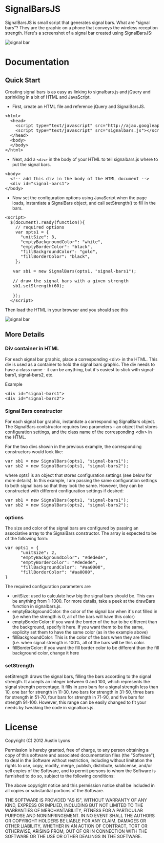 SignalBarsJS
===========
SignalBarsJS is small script that generates signal bars. 
What are "signal bars"? They are the graphic on a phone that conveys the wireless reception strength.
Here's a screenshot of a signal bar created using SignalBarsJS:

![signal bar](https://raw.github.com/austinlyons/signalbars.js/master/img/signalbar.png "Look Ma, a signal bar!")


Documentation
=============
Quick Start
----------
Creating signal bars is as easy as linking to signalbars.js and jQuery and sprinkling in a bit of HTML and JavaScript. 

* First, create an HTML file and reference jQuery and SignalBarsJS. 

<pre>
&lt;html>
  &lt;head>
    &lt;script type="text/javascript" src="http://ajax.googleapis.com/ajax/libs/jquery/1.8.2/jquery.min.js">&lt;/script>
    &lt;script type="text/javascript" src="signalbars.js">&lt;/script>
  &lt;/head>
  &lt;body>
  &lt;/body>
&lt;/html>
</pre>

* Next, add a `<div>` in the body of your HTML to tell signalbars.js where to put the signal bars.

<pre>
&lt;body>
  &lt;!-- add this div in the body of the HTML document -->
  &lt;div id="signal-bars1"></div>
&lt;/body>
</pre>

* Now set the configuration options using JavaScript when the page loads, instantiate a SignalBars object, and call setStrength() to fill in the bars.

<pre>
&lt;script>
  $(document).ready(function(){
    // required options
    var opts1 = {
      "unitSize": 3,
      "emptyBackgroundColor": "white",
      "emptyBorderColor": "black",
      "fillBackgroundColor": "gold",
      "fillBorderColor": "black",
    };
    
   var sb1 = new SignalBars(opts1, "signal-bars1");
   
   // draw the signal bars with a given strength
   sb1.setStrength(60);

   });
  &lt;/script>
</pre>

Then load the HTML in your browser and you should see this

![signal bar](https://raw.github.com/austinlyons/signalbars.js/master/img/signalbar2.png "Look Ma, another signal bar!")

More Details
----------
### Div container in HTML
For each signal bar graphic, place a corresponding &lt;div> in the HTML. 
This div is used as a container to hold the signal bars graphic. 
The div needs to have a class name - it can be anything, but it's easiest to stick with signal-bars1,
signal-bars2, etc. 

Example
<pre>
&lt;div id="signal-bars1"></div>
&lt;div id="signal-bars2"></div>
</pre>

### Signal Bars constructor
For each signal bar graphic, instantiate a corresponding SignalBars object. 
The SignalBars contstructor requires two parameters - an object that stores configuration settings, and the class
name of the corresponding &lt;div> in the HTML.

For the two divs showin in the previous example, the corresponding constructors would look like:
<pre>
var sb1 = new SignalBars(opts1, "signal-bars1");
var sb2 = new SignalBars(opts1, "signal-bars2");
</pre>
where opts1 is an object that stores configuration settings (see below for more details). 
In this example, I am passing the same configuration settings to both signal bars so that they look the same.
However, they can be constructed with different configuration settings if desired:
<pre>
var sb1 = new SignalBars(opts1, "signal-bars1");
var sb2 = new SignalBars(opts2, "signal-bars2");
</pre>

### options
The size and color of the signal bars are configured by passing an associative array to the SignalBars constructor. 
The array is expected to be of the following form:
<pre>
var opts1 = {
	  "unitSize": 2,
	  "emptyBackgroundColor": "#dedede",
	  "emptyBorderColor": "#dedede",
	  "fillBackgroundColor": "#aa0000",
	  "fillBorderColor": "#aa0000",
}
</pre>
The required configuration parameters are
* unitSize: used to calculate how big the signal bars should be. This can be anything from 1-1000. 
For more details, take a peek at the drawBars function in signalbars.js.
* emptyBackgroundColor: the color of the signal bar when it's not filled in 
(i.e when the strength is 0, all of the bars will have this color)
* emptyBorderColor: if you want the border of the bar to be different than the background, specify it here.
If you want them to be the same, explicity set them to have the same color (as in the example above)
* fillBackgroundColor: This is the color of the bars when they are filled (i.e. when signal strength is 100%,
all of the bars will be this color.
* fillBorderColor: if you want the fill border color to be different than the fill background color, change it
here

### setStrength
setStrength draws the signal bars, filling the bars according to the signal strength. It accepts an integer between 
0 and 100, which represents the signal strength percentage. 
It fills in zero bars for a signal strength less than 10, one bar for strength in 11-30, two bars for strength in 31-50, 
three bars for strength in 51-70, four bars for strength in 71-90, and five bars for strength 91-100.
However, this range can be easily changed to fit your needs by tweaking the code in signalbars.js.

License
=================
Copyright (C) 2012 Austin Lyons

Permission is hereby granted, free of charge, to any person obtaining a copy of this software and associated 
documentation files (the "Software"), to deal in the Software without restriction, including without limitation
the rights to use, copy, modify, merge, publish, distribute, sublicense, and/or sell copies of the Software, and 
to permit persons to whom the Software is furnished to do so, subject to the following conditions:

The above copyright notice and this permission notice shall be included in all copies or substantial portions of the Software.

THE SOFTWARE IS PROVIDED "AS IS", WITHOUT WARRANTY OF ANY KIND, EXPRESS OR IMPLIED, 
INCLUDING BUT NOT LIMITED TO THE WARRANTIES OF MERCHANTABILITY, FITNESS FOR A PARTICULAR PURPOSE 
AND NONINFRINGEMENT. IN NO EVENT SHALL THE AUTHORS OR COPYRIGHT HOLDERS BE LIABLE FOR ANY CLAIM, 
DAMAGES OR OTHER LIABILITY, WHETHER IN AN ACTION OF CONTRACT, TORT OR OTHERWISE, ARISING FROM, 
OUT OF OR IN CONNECTION WITH THE SOFTWARE OR THE USE OR OTHER DEALINGS IN THE SOFTWARE.
